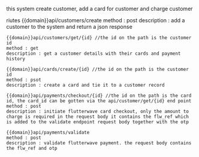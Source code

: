this system create customer, add a card for customer and charge customer

riutes
    {{domain}}api/customers/create
    method : post
    description : add a customer to the system and return a json response
    
    
    {{domain}}api/customers/get/{id} //the id on the path is the customer id
    method : get
    description : get a customer details with their cards and payment history
    
    {{domain}}api/cards/create/{id} //the id on the path is the customer id
    method : psot
    description : create a card and tie it to a customer record
    
    {{domain}}api/payments/checkout/{id} //the id on the path is the card id, the card_id can be gotten via the api/customer/get/{id} end point
    method : post
    description : initiate flutterwave card checkout, only the amount to charge is required in the request body it contains the flw_ref which is added to the validate endpoint request body together with the otp
    
    {{domain}}api/payments/validate
    method : post
    description : validate flutterwave payment. the request body contains the flw_ref and otp
    
    
    
    
